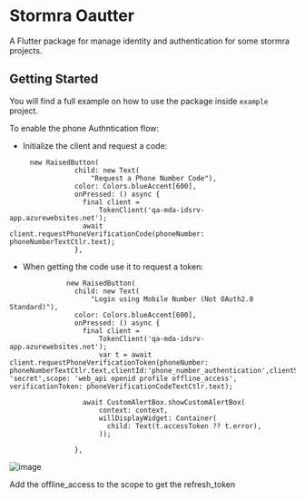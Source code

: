 # Stormra Oautter

A Flutter package for manage identity and authentication for some stormra projects.

## Getting Started

You will find a full example on how to use the package inside `example` project.

To enable the phone Authntication flow:

- Initialize the client and request a code:

```
     new RaisedButton(
                child: new Text(
                    "Request a Phone Number Code"),
                color: Colors.blueAccent[600],
                onPressed: () async {
                  final client =
                      TokenClient('qa-mda-idsrv-app.azurewebsites.net');
                  await client.requestPhoneVerificationCode(phoneNumber: phoneNumberTextCtlr.text);
                },
```

- When getting the code use it to request a token:

```
              new RaisedButton(
                child: new Text(
                    "Login using Mobile Number (Not OAuth2.0 Standard)"),
                color: Colors.blueAccent[600],
                onPressed: () async {
                  final client =
                      TokenClient('qa-mda-idsrv-app.azurewebsites.net');
                      var t = await client.requestPhoneVerificationToken(phoneNumber: phoneNumberTextCtlr.text,clientId:'phone_number_authentication',clientSecret: 'secret',scope: 'web_api openid profile offline_access', verificationToken: phoneVerificationCodeTextCtlr.text);
                
                  await CustomAlertBox.showCustomAlertBox(
                      context: context,
                      willDisplayWidget: Container(
                        child: Text(t.accessToken ?? t.error),
                      ));
                      
                },
```

![image](https://user-images.githubusercontent.com/16062302/77227437-111c9980-6b89-11ea-81db-71a06b313322.png)

Add the offline_access to the scope to get the refresh_token

